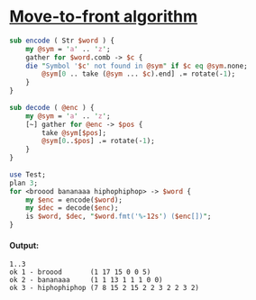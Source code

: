 [1]: https://rosettacode.org/wiki/Move-to-front_algorithm

# [Move-to-front algorithm][1]

```perl
sub encode ( Str $word ) {
    my @sym = 'a' .. 'z';
    gather for $word.comb -> $c {
	die "Symbol '$c' not found in @sym" if $c eq @sym.none;
        @sym[0 .. take (@sym ... $c).end] .= rotate(-1);
    }
}
 
sub decode ( @enc ) {
    my @sym = 'a' .. 'z';
    [~] gather for @enc -> $pos {
        take @sym[$pos];
        @sym[0..$pos] .= rotate(-1);
    }
}
 
use Test;
plan 3;
for <broood bananaaa hiphophiphop> -> $word {
    my $enc = encode($word);
    my $dec = decode($enc);
    is $word, $dec, "$word.fmt('%-12s') ($enc[])";
}
```

#### Output:
```
1..3
ok 1 - broood       (1 17 15 0 0 5)
ok 2 - bananaaa     (1 1 13 1 1 1 0 0)
ok 3 - hiphophiphop (7 8 15 2 15 2 2 3 2 2 3 2)
```
